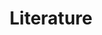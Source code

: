 ---
permalink: /en/literature/search
layout: literature
title: Literature
description: Explore our literature
lang-ref: literature
---